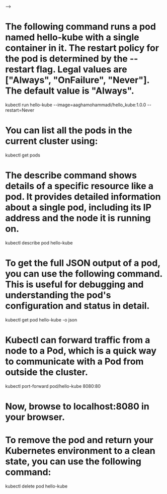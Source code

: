  <!-- pod: کوچکترین شی که کوبر میتونه اون رومدیریت کنه و باهاش کار کنه.  -->
<!-- پاد مجموعه ای از کانتینرهاست --> -->
<!-- میتونیم داخل پاد یه کانتیر داشته باشیم یا گروهی از کانتینرها -->
<!-- کوبرنتیز به شکل مستقیم کانتینرها رو مدیریت نمیکنه بلکه پادها رو مدیریت میکنه  -->
<!-- هر پاد وقتی ایجاد شود گوبر یک ایپی مجازی بهش اختصاص میده
پاد هات چون آیپی دارن میتونن تحت شبکه کامیونیکیت کنن. -->

<!-- کنتینرهای درون یک پاد میتونن از طریق پورتی که اکسپوز شدن میتونن ارتباط داشته باشن. -->

# The following command runs a pod named hello-kube with a single container in it. The restart policy for the pod is determined by the --restart flag. Legal values are ["Always", "OnFailure", "Never"]. The default value is "Always".
kubectl run hello-kube --image=aaghamohammadi/hello_kube:1.0.0 --restart=Never

# You can list all the pods in the current cluster using:
kubectl get pods
# The describe command shows details of a specific resource like a pod. It provides detailed information about a single pod, including its IP address and the node it is running on.
kubectl describe pod hello-kube

# To get the full JSON output of a pod, you can use the following command. This is useful for debugging and understanding the pod's configuration and status in detail.
kubectl get pod hello-kube -o json

# Kubectl can forward traffic from a node to a Pod, which is a quick way to communicate with a Pod from outside the cluster.
kubectl port-forward pod/hello-kube 8080:80

# Now, browse to localhost:8080 in your browser.
# To remove the pod and return your Kubernetes environment to a clean state, you can use the following command:
kubectl delete pod hello-kube